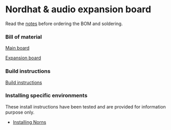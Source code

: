 # Nordhat & audio expansion board

Read the [notes](hardware/notes.md) before ordering the BOM and soldering.

### Bill of material
[Main board](hardware/bom/BOM_mainboard_nordhat.csv)

[Expansion board](hardware/bom/BOM_expansion_board_nordhat.csv)

### Build instructions

[Build instructions](hardware/build.md)

### Installing specific environments
These install instructions have been tested and are provided for information purpose only.
- [Installing Norns](install/norns/Install_instructions.md)
